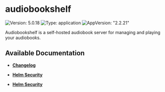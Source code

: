 # audiobookshelf

![Version: 5.0.18](https://img.shields.io/badge/Version-5.0.18-informational?style=flat-square) ![Type: application](https://img.shields.io/badge/Type-application-informational?style=flat-square) ![AppVersion: "2.2.21"](https://img.shields.io/badge/AppVersion-"2.2.21"-informational?style=flat-square)

Audiobookshelf is a self-hosted audiobook server for managing and playing your audiobooks.

## Available Documentation

- [**Changelog**](CHANGELOG)

- [**Helm Security**](container-security)

- [**Helm Security**](helm-security)


